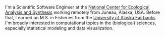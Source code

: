I'm a Scientific Software Engineer at the [National Center for Ecological Analysis and Synthesis](https://nceas.ucsb.edu) working remotely from Juneau, Alaska, USA. Before that, I earned an M.S. in Fisheries from the [University of Alaska Fairbanks](https://www.uaf.edu/cfos/). I'm broadly interested in computational topics in the (biological) sciences, especially statistical modeling and data visualization.

